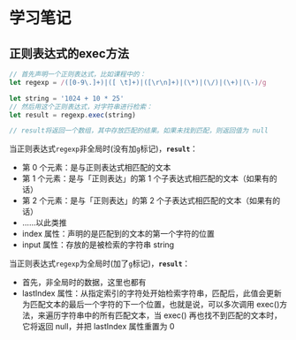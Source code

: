 # 学习笔记

## 正则表达式的exec方法


```js
// 首先声明一个正则表达式，比如课程中的：
let regexp = /([0-9\.]+)|([ \t]+)|([\r\n]+)|(\*)|(\/)|(\+)|(\-)/g

let string = '1024 + 10 * 25'
// 然后用这个正则表达式，对字符串进行检索：
let result = regexp.exec(string)

// result将返回一个数组，其中存放匹配的结果。如果未找到匹配，则返回值为 null
```

当正则表达式`regexp`非全局时(没有加`g`标记)，**`result`**：
- 第 0 个元素：是与正则表达式相匹配的文本
- 第 1 个元素：是与「正则表达」的第 1 个子表达式相匹配的文本（如果有的话）
- 第 2 个元素：是与「正则表达」的第 2 个子表达式相匹配的文本（如果有的话）
- ……以此类推
- index 属性：声明的是匹配到的文本的第一个字符的位置
- input 属性：存放的是被检索的字符串 string


当正则表达式`regexp`为全局时(加了`g`标记)，**`result`**：
- 首先，非全局时的数据，这里也都有
- lastIndex 属性：从指定索引的字符处开始检索字符串，匹配后，此值会更新为匹配文本的最后一个字符的下一个位置，也就是说，可以多次调用 exec()方法，来遍历字符串中的所有匹配文本，当 exec() 再也找不到匹配的文本时，它将返回 null，并把 lastIndex 属性重置为 0